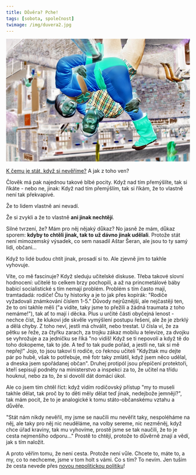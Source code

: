 ```yaml
---
title: Důvěra? Pche!
tags: [sobota, společnost]
twimage: /img/duvera2.jpg
---
```


![cover](/img/duvera2.jpg)

[K čemu je stát, když si nevěříme?](https://den1.cz/2021/03/26/duvera.html) A jak z toho ven?

Člověk má pak najednou takové blbé pocity. Když nad tím přemýšlíte, tak si říkáte - nebo ne, jinak: Když nad tím přemýšlím, tak si říkám, že to vlastně není tak překvapivé.

Že to lidem vlastně ani nevadí.

Že si zvykli a že to vlastně **ani jinak nechtějí**.

Silné tvrzení, že? Mám pro něj nějaký důkaz? No jasně že mám, důkaz sporem: **kdyby to chtěli jinak, tak to už dávno jinak udělali**. Protože stát není mimozemský výsadek, co sem nasadil Aštar Šeran, ale jsou to ty samý lidi, občani...

Když to lidé budou chtít jinak, prosadí si to. Ale zjevně jim to takhle vyhovuje.

Víte, co mě fascinuje? Když sleduju učitelské diskuse. Třeba takové slovní hodnocení: učitelé to celkem brzy pochopili, a až na princmetálové báby babicí socialistické s tím nemají problém. Problém s tím často mají, tramtadadá: rodiče! Čtu ty historky a je to jak přes kopírák: "Rodiče vyžadovali známkování číslem 1-5." Důvody nejrůznější, ale nejčastěji ten, že to oni takhle měli ("a vidíte, taky jsme to přežili a žádná traumata z toho nemáme!"), tak ať to mají i děcka. Plus u určité části obyčejná lenost - nechce číst, že klukovi jde skvěle vymýšlení postupu řešení, ale že je zbrklý a dělá chyby. Z toho neví, jestli má chválit, nebo trestat. U čísla ví, že za pětku se řeže, za čtyřku zarach, za trojku zákaz mobilu a televize, za dvojku se vyhrožuje a za jedničku se říká "no vidíš! Když se ti nepovolí a když tě do toho dokopeme, tak to jde. A teď to tak pude pořád, a jestli ne, tak si mě nepřej!" Jojo, to jsou takoví ti rodiče, co řeknou učiteli "Kdyžtak mu dejte pár po hubě, však to potřebuje, mě fotr taky zmlátil, když jsem něco udělal, a dneska jsem spořádanej občan". Druhej protipól jsou přepíčení protektoři, kteří sepisují podněty na ministerstvo a inspekci za to, že učitel na třídu houknul, nebo za to, že si dovolil dát domácí úkol.

Ale co jsem tím chtěl říct: když vidím rodičovský přístup "my to museli takhle dělat, tak proč by to děti měly dělat teď jinak, nedejbože jemněji?", tak mám pocit, že to je analogické k tomu státo-občanskému vztahu a důvěře.

"Stát nám nikdy nevěřil, my jsme se naučili mu nevěřit taky, nespoléháme na něj, ale taky pro něj nic neuděláme, na volby sereme, nic nezměněj, když chce úřad kraviny, tak mu vyhovíme, prostě jsme se tak naučili, že to je cesta nejmenšího odporu..." Prostě to chtějí, protože to důvěrně znají a vědí, jak s tím naložit.

A proto věřím tomu, že není cesta. Protože není vůle. Chcete to, máte to, a my, co to nechceme, jsme v tom holt s vámi. Co s tím? To nevím. Jen tuším že cesta nevede přes [novou nepolitickou politiku](https://den1.cz/2021/03/25/lidepro.html)!
